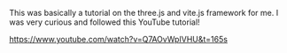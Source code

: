 This was basically a tutorial on the three.js and vite.js framework for me.
I was very curious and followed this YouTube tutorial!

https://www.youtube.com/watch?v=Q7AOvWpIVHU&t=165s
